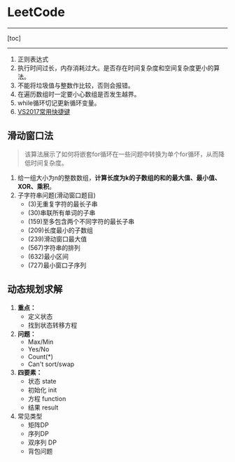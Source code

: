 
# LeetCode

---
[toc]

---

1. 正则表达式
2. 执行时间过长，内存消耗过大。是否存在时间复杂度和空间复杂度更小的算法。
3. 不能将垃圾值与整数作比较，否则会报错。
4. 在遍历数组时一定要小心数组是否发生越界。
5. while循环切记更新循环变量。
6. [VS2017常用快捷键](https://www.cnblogs.com/seamusopen/p/8448646.html)

## 滑动窗口法

> 该算法展示了如何将嵌套for循环在一些问题中转换为单个for循环，从而降低时间复杂度。

1. 给一组大小为n的整数数组，**计算长度为k的子数组的和的最大值、最小值、XOR、乘积**。
2. 子字符串问题(滑动窗口题目)
   * (3)无重复字符的最长子串
   * (30)串联所有单词的子串
   * (159)至多包含两个不同字符的最长子串
   * (209)长度最小的子数组
   * (239)滑动窗口最大值
   * (567)字符串的排列
   * (632)最小区间
   * (727)最小窗口子序列

## 动态规划求解

1. **重点：**
   * 定义状态
   * 找到状态转移方程
2. **问题：**
   * Max/Min
   * Yes/No
   * Count(*)
   * Can't sort/swap
3. **四要素：**
   * 状态 state
   * 初始化 init
   * 方程 function
   * 结果 result
4. 常见类型
   * 矩阵DP
   * 序列DP
   * 双序列 DP
   * 背包问题
